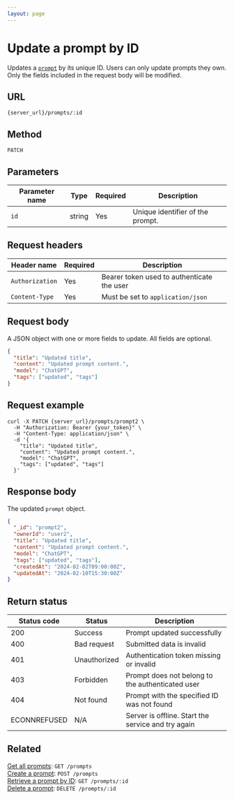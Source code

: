 ```yaml
---
layout: page
---
```


# Update a prompt by ID

Updates a [`prompt`](../resources/prompt.md) by its unique ID. Users can only update prompts they own. Only the fields included in the request body will be modified.

## URL

```text
{server_url}/prompts/:id
```

## Method

`PATCH`

## Parameters

| Parameter name | Type   | Required | Description                       |
|----------------|--------|----------|-----------------------------------|
| `id`           | string | Yes      | Unique identifier of the prompt. |

## Request headers

| Header name     | Required | Description                                |
|-----------------|----------|--------------------------------------------|
| `Authorization` | Yes      | Bearer token used to authenticate the user |
| `Content-Type`  | Yes      | Must be set to `application/json`          |

## Request body

A JSON object with one or more fields to update. All fields are optional.

```json
{
  "title": "Updated title",
  "content": "Updated prompt content.",
  "model": "ChatGPT",
  "tags": ["updated", "tags"]
}
```

## Request example

```shell
curl -X PATCH {server_url}/prompts/prompt2 \
  -H "Authorization: Bearer {your_token}" \
  -H "Content-Type: application/json" \
  -d '{
    "title": "Updated title",
    "content": "Updated prompt content.",
    "model": "ChatGPT",
    "tags": ["updated", "tags"]
  }'
```

## Response body

The updated `prompt` object.

```json
{
  "_id": "prompt2",
  "ownerId": "user2",
  "title": "Updated title",
  "content": "Updated prompt content.",
  "model": "ChatGPT",
  "tags": ["updated", "tags"],
  "createdAt": "2024-02-02T09:00:00Z",
  "updatedAt": "2024-02-10T15:30:00Z"
}
```

## Return status

| Status code  | Status       | Description                                        |
|--------------|--------------|----------------------------------------------------|
| 200          | Success      | Prompt updated successfully                        |
| 400          | Bad request  | Submitted data is invalid                          |
| 401          | Unauthorized | Authentication token missing or invalid            |
| 403          | Forbidden    | Prompt does not belong to the authenticated user   |
| 404          | Not found    | Prompt with the specified ID was not found         |
| ECONNREFUSED | N/A          | Server is offline. Start the service and try again |

## Related

[Get all prompts](get-prompts.md): `GET /prompts`  
[Create a prompt](post-prompts.md): `POST /prompts`  
[Retrieve a prompt by ID](get-prompts-id.md): `GET /prompts/:id`  
[Delete a prompt](delete-prompts-id.md): `DELETE /prompts/:id`
